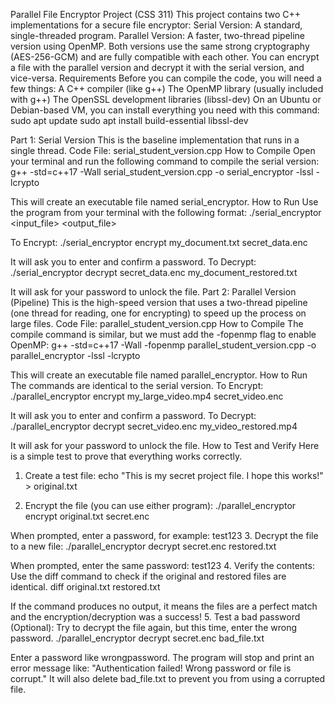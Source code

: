 Parallel File Encryptor Project (CSS 311)
This project contains two C++ implementations for a secure file encryptor:
Serial Version: A standard, single-threaded program.
Parallel Version: A faster, two-thread pipeline version using OpenMP.
Both versions use the same strong cryptography (AES-256-GCM) and are fully compatible with each other. You can encrypt a file with the parallel version and decrypt it with the serial version, and vice-versa.
Requirements
Before you can compile the code, you will need a few things:
A C++ compiler (like g++)
The OpenMP library (usually included with g++)
The OpenSSL development libraries (libssl-dev)
On an Ubuntu or Debian-based VM, you can install everything you need with this command:
sudo apt update
sudo apt install build-essential libssl-dev

Part 1: Serial Version
This is the baseline implementation that runs in a single thread.
Code File: serial_student_version.cpp
How to Compile
Open your terminal and run the following command to compile the serial version:
g++ -std=c++17 -Wall serial_student_version.cpp -o serial_encryptor -lssl -lcrypto

This will create an executable file named serial_encryptor.
How to Run
Use the program from your terminal with the following format:
./serial_encryptor <mode> <input_file> <output_file>

To Encrypt:
./serial_encryptor encrypt my_document.txt secret_data.enc

It will ask you to enter and confirm a password.
To Decrypt:
./serial_encryptor decrypt secret_data.enc my_document_restored.txt

It will ask for your password to unlock the file.
Part 2: Parallel Version (Pipeline)
This is the high-speed version that uses a two-thread pipeline (one thread for reading, one for encrypting) to speed up the process on large files.
Code File: parallel_student_version.cpp
How to Compile
The compile command is similar, but we must add the -fopenmp flag to enable OpenMP:
g++ -std=c++17 -Wall -fopenmp parallel_student_version.cpp -o parallel_encryptor -lssl -lcrypto

This will create an executable file named parallel_encryptor.
How to Run
The commands are identical to the serial version.
To Encrypt:
./parallel_encryptor encrypt my_large_video.mp4 secret_video.enc

It will ask you to enter and confirm a password.
To Decrypt:
./parallel_encryptor decrypt secret_video.enc my_video_restored.mp4

It will ask for your password to unlock the file.
How to Test and Verify
Here is a simple test to prove that everything works correctly.
1. Create a test file:
echo "This is my secret project file. I hope this works!" > original.txt

2. Encrypt the file (you can use either program):
./parallel_encryptor encrypt original.txt secret.enc

When prompted, enter a password, for example: test123
3. Decrypt the file to a new file:
./parallel_encryptor decrypt secret.enc restored.txt

When prompted, enter the same password: test123
4. Verify the contents:
Use the diff command to check if the original and restored files are identical.
diff original.txt restored.txt

If the command produces no output, it means the files are a perfect match and the encryption/decryption was a success!
5. Test a bad password (Optional):
Try to decrypt the file again, but this time, enter the wrong password.
./parallel_encryptor decrypt secret.enc bad_file.txt

Enter a password like wrongpassword.
The program will stop and print an error message like: "Authentication failed! Wrong password or file is corrupt." It will also delete bad_file.txt to prevent you from using a corrupted file.

